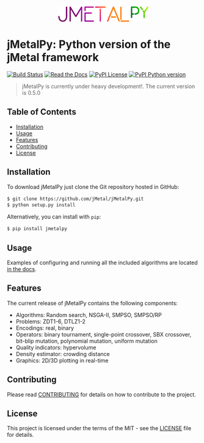 <p align="center">
  <br/>
  <img src=resources/jmetalpy.png alt="jMetalPy">
  <br/>
</p>

# jMetalPy: Python version of the jMetal framework
[![Build Status](https://img.shields.io/travis/jMetal/jMetalPy.svg?style=flat-square)](https://travis-ci.org/jMetal/jMetalPy)
[![Read the Docs](https://img.shields.io/readthedocs/jmetalpy.svg?style=flat-square)](https://readthedocs.org/projects/jmetalpy/)
[![PyPI License](https://img.shields.io/pypi/l/jMetalPy.svg?style=flat-square)]()
[![PyPI Python version](https://img.shields.io/pypi/pyversions/jMetalPy.svg?style=flat-square)]()

> jMetalPy is currently under heavy development!. The current version is 0.5.0

## Table of Contents
- [Installation](#installation)
- [Usage](#usage)
- [Features](#features)
- [Contributing](#contributing)
- [License](#license)

## Installation
To download jMetalPy just clone the Git repository hosted in GitHub:
```bash
$ git clone https://github.com/jMetal/jMetalPy.git
$ python setup.py install
```

Alternatively, you can install with `pip`:
```bash
$ pip install jmetalpy
```

## Usage
Examples of configuring and running all the included algorithms are located [in the docs](http://jmetalpy.readthedocs.io/en/develop/examples.html).

## Features
The current release of jMetalPy contains the following components:

* Algorithms: Random search, NSGA-II, SMPSO, SMPSO/RP
* Problems: ZDT1-6, DTLZ1-2
* Encodings: real, binary
* Operators: binary tournament, single-point crossover, SBX crossover, bit-blip mutation, polynomial mutation, uniform mutation
* Quality indicators: hypervolume
* Density estimator: crowding distance
* Graphics: 2D/3D plotting in real-time

## Contributing
Please read [CONTRIBUTING](CONTRIBUTING.md) for details on how to contribute to the project.

## License
This project is licensed under the terms of the MIT - see the [LICENSE](LICENSE) file for details.
